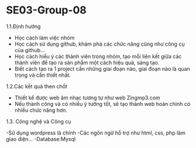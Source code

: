 # SE03-Group-08

1.1.Định hướng
- Học cách làm việc nhóm
- Học cách sử dụng github, khám phá các chức năng cũng như công cụ của github...
- Học cách hiểu ý các thành viên trong nhóm, tạo mỗi liên kết giữa các thành viên để tạo ra sản phẩm một cách hiệu quả, sáng tạo.
- Biết cách tạo ra 1 project cần những giai đoạn nào, giai đoạn nào là quan trọng và cần thiết nhất.



1.2.Các kết quả then chốt
- Thiết kế được web âm nhạc tương tự như web Zingmp3.com
- Nếu thành công và có nhiều ý tưởng tốt, sẽ tạo thành web hoàn chỉnh có nhiều chức năng hơn.




1.3. Công nghệ và Công cụ

-Sử dụng wordpress là chính
-Các ngôn ngữ hỗ trợ như html, css, php làm giao diện...
-Database:Mysql
